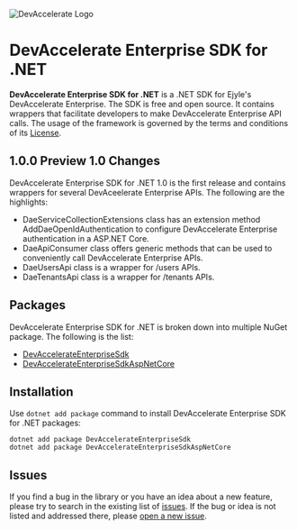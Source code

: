 ![DevAccelerate Logo](https://github.com/ejyle/devaccelerate-dotnet/blob/dev/assets/da_logo_sm.png?raw=true)
# DevAccelerate Enterprise SDK for .NET
**DevAccelerate Enterprise SDK for .NET** is a .NET SDK for Ejyle's DevAccelerate Enterprise. The SDK is free and open source. It contains wrappers that facilitate developers to make DevAccelerate Enterprise API calls. The usage of the framework is governed by the terms and conditions of its [License](https://github.com/ejyle/devaccelerate-enterprise-dotnet-sdk/blob/master/LICENSE).
## 1.0.0 Preview 1.0 Changes
DevAccelerate Enterprise SDK for .NET 1.0 is the first release and contains wrappers for several DevAceelerate Enterprise APIs. The following are the highlights:
* DaeServiceCollectionExtensions class has an extension method AddDaeOpenIdAuthentication to configure DevAccelerate Enterprise authentication in a ASP.NET Core.
* DaeApiConsumer class offers generic methods that can be used to conveniently call DevAccelerate Enterprise APIs.
* DaeUsersApi class is a wrapper for /users APIs.
* DaeTenantsApi class is a wrapper for /tenants APIs.
## Packages
DevAccelerate Enterprise SDK for .NET is broken down into multiple NuGet package. The following is the list:
* [DevAccelerateEnterpriseSdk](https://www.nuget.org/packages/DevAccelerateEnterpriseSdk)
* [DevAccelerateEnterpriseSdkAspNetCore](https://www.nuget.org/packages/DevAccelerateEnterpriseSdkAspNetCore)
## Installation
Use ```dotnet add package``` command to install DevAccelerate Enterprise SDK for .NET packages:
```
dotnet add package DevAccelerateEnterpriseSdk
dotnet add package DevAccelerateEnterpriseSdkAspNetCore
```
## Issues
If you find a bug in the library or you have an idea about a new feature, please try to search in the existing list of [issues](https://github.com/ejyle/devaccelerate-enterprise-dotnet-sdk/issues). If the bug or idea is not listed and addressed there, please [open a new issue](https://github.com/ejyle/devaccelerate-enterprise-dotnet-sdk/issues/new).

